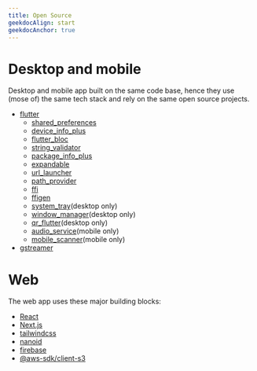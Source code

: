 ```yaml
---
title: Open Source
geekdocAlign: start
geekdocAnchor: true
---
```

# Desktop and mobile
Desktop and mobile app built on the same code base, hence they use (mose of) the same tech stack and rely on the same open source projects.
* [flutter](https://flutter.dev/)
  * [shared_preferences](https://pub.dev/packages/shared_preferences)
  * [device_info_plus](https://pub.dev/packages/device_info_plus)
  * [flutter_bloc](https://pub.dev/packages/flutter_bloc)
  * [string_validator](https://pub.dev/packages/string_validator)
  * [package_info_plus](https://pub.dev/packages/package_info_plus)
  * [expandable](https://pub.dev/packages/expandable)
  * [url_launcher](https://pub.dev/packages/url_launcher)
  * [path_provider](https://pub.dev/packages/path_provider)
  * [ffi](https://pub.dev/packages/ffi)
  * [ffigen](https://pub.dev/packages/ffigen)
  * [system_tray](https://pub.dev/packages/system_tray)(desktop only)
  * [window_manager](https://pub.dev/packages/window_manager)(desktop only)
  * [qr_flutter](https://pub.dev/packages/qr_flutter)(desktop only)
  * [audio_service](https://pub.dev/packages/audio_service)(mobile only)
  * [mobile_scanner](https://pub.dev/packages/mobile_scanner)(mobile only)
* [gstreamer](https://gstreamer.freedesktop.org/)

# Web
The web app uses these major building blocks:
* [React](https://reactjs.org/)
* [Next.js](https://nextjs.org/)
* [tailwindcss](https://tailwindcss.com/)
* [nanoid](https://github.com/ai/nanoid)
* [firebase](https://firebase.google.com/)
* [@aws-sdk/client-s3](https://github.com/aws/aws-sdk-js-v3)